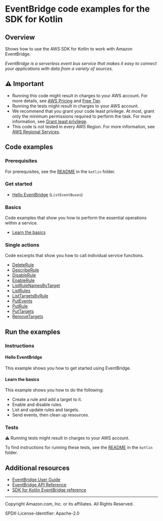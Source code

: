 # EventBridge code examples for the SDK for Kotlin

## Overview

Shows how to use the AWS SDK for Kotlin to work with Amazon EventBridge.

<!--custom.overview.start-->
<!--custom.overview.end-->

_EventBridge is a serverless event bus service that makes it easy to connect your applications with data from a variety of sources._

## ⚠ Important

* Running this code might result in charges to your AWS account. For more details, see [AWS Pricing](https://aws.amazon.com/pricing/) and [Free Tier](https://aws.amazon.com/free/).
* Running the tests might result in charges to your AWS account.
* We recommend that you grant your code least privilege. At most, grant only the minimum permissions required to perform the task. For more information, see [Grant least privilege](https://docs.aws.amazon.com/IAM/latest/UserGuide/best-practices.html#grant-least-privilege).
* This code is not tested in every AWS Region. For more information, see [AWS Regional Services](https://aws.amazon.com/about-aws/global-infrastructure/regional-product-services).

<!--custom.important.start-->
<!--custom.important.end-->

## Code examples

### Prerequisites

For prerequisites, see the [README](../../README.md#Prerequisites) in the `kotlin` folder.


<!--custom.prerequisites.start-->
<!--custom.prerequisites.end-->

### Get started

- [Hello EventBridge](src/main/kotlin/com/kotlin/eventbridge/HelloEventBridge.kt#L5) (`ListEventBuses`)


### Basics

Code examples that show you how to perform the essential operations within a service.

- [Learn the basics](src/main/kotlin/com/kotlin/eventbridge/EventbridgeMVP.kt)


### Single actions

Code excerpts that show you how to call individual service functions.

- [DeleteRule](src/main/kotlin/com/kotlin/eventbridge/EventbridgeMVP.kt#L339)
- [DescribeRule](src/main/kotlin/com/kotlin/eventbridge/EventbridgeMVP.kt#L493)
- [DisableRule](src/main/kotlin/com/kotlin/eventbridge/EventbridgeMVP.kt#L507)
- [EnableRule](src/main/kotlin/com/kotlin/eventbridge/EventbridgeMVP.kt#L507)
- [ListRuleNamesByTarget](src/main/kotlin/com/kotlin/eventbridge/EventbridgeMVP.kt#L557)
- [ListRules](src/main/kotlin/com/kotlin/eventbridge/EventbridgeMVP.kt#L674)
- [ListTargetsByRule](src/main/kotlin/com/kotlin/eventbridge/EventbridgeMVP.kt#L573)
- [PutEvents](src/main/kotlin/com/kotlin/eventbridge/EventbridgeMVP.kt#L380)
- [PutRule](src/main/kotlin/com/kotlin/eventbridge/CreateRuleSchedule.kt#L49)
- [PutTargets](src/main/kotlin/com/kotlin/eventbridge/EventbridgeMVP.kt#L589)
- [RemoveTargets](src/main/kotlin/com/kotlin/eventbridge/EventbridgeMVP.kt#L352)


<!--custom.examples.start-->
<!--custom.examples.end-->

## Run the examples

### Instructions


<!--custom.instructions.start-->
<!--custom.instructions.end-->

#### Hello EventBridge

This example shows you how to get started using EventBridge.


#### Learn the basics

This example shows you how to do the following:

- Create a rule and add a target to it.
- Enable and disable rules.
- List and update rules and targets.
- Send events, then clean up resources.

<!--custom.basic_prereqs.eventbridge_Scenario_GettingStarted.start-->
<!--custom.basic_prereqs.eventbridge_Scenario_GettingStarted.end-->


<!--custom.basics.eventbridge_Scenario_GettingStarted.start-->
<!--custom.basics.eventbridge_Scenario_GettingStarted.end-->


### Tests

⚠ Running tests might result in charges to your AWS account.


To find instructions for running these tests, see the [README](../../README.md#Tests)
in the `kotlin` folder.



<!--custom.tests.start-->
<!--custom.tests.end-->

## Additional resources

- [EventBridge User Guide](https://docs.aws.amazon.com/eventbridge/latest/userguide/eb-what-is.html)
- [EventBridge API Reference](https://docs.aws.amazon.com/eventbridge/latest/APIReference/Welcome.html)
- [SDK for Kotlin EventBridge reference](https://sdk.amazonaws.com/kotlin/api/latest/eventbridge/index.html)

<!--custom.resources.start-->
<!--custom.resources.end-->

---

Copyright Amazon.com, Inc. or its affiliates. All Rights Reserved.

SPDX-License-Identifier: Apache-2.0
